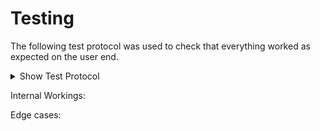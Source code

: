# Testing

The following test protocol was used to check that everything worked as expected on the user end.

<details><summary>Show Test Protocol</summary>
<p>

Checking: Insulin Entry
Method: Type in an insulin dose and a time
result: green dot appears on the graph clicking on this dot yeilds a pop-up containing the number of units.

Checking: Working Settings
Method: Click on the settings button and then toggle the switch entitled 'Basal rate'. Return to the app to observe the result
Result: Redirects you to an iOS settings menu containing a switch entitled 'basal rate'. After toggling this, the presence of the grey line on the graph will toggle

Checking: Food Entry (from scratch)
Method: Enter a food name, time and amount of carbs, protein and fat and click add. Then Click on the it's cell to expand it and click on the newly appeared orange dot on the bi-focal display
Result: The food should appear in the log with all information the same as what you entered. Clicking on the orange dot should produce a pop-up with accurate information in it.

Checking: Exercise Tag
Method: Assuming no exercise has been added for today so far go into the health domain and find today's date in the log to confirm that the exercise icon is grey
Result: The exercise icon should be grey

Checking: Exercise Entry (from scratch)
Method: Follow the same process as for food, but in the exercise domain and clikcing on the blue dot on the bi-focal instead of the orange. There is also no need to try and click to expand the cell. Go into the health domain again and find today's date.
Result: The same result as for food but for the new information entered. Confirm that today's exercise icon has turned green in the health domain.

Checking: Adding Food to Favourites
Method: Click on the star next to any meal in the food log such that it highlights orange. Then click on the orange star above the add button in the top right corner.
Result: The meal you starred is now in the list

Checking: Removing Food from Favourites
Method: Click on a star such that it turns grey. Then click on the orange star above the add button in the top right corner
Result: This meal is no longer in the list.

Checking: Adding and Removing Exercise from Favourites
Method: Do the same thing as for food but in the exercise section
Result: The same as for food.

Checking: Food Entry (from favourites)
Method: Go to the favourites list by clicking on the orange star above the add button. Click on any of the meals. Click the add button as if you were entering a normal meal.
Result: When clicked upon the fields at the top should have been auto-filled with the information about that meal. When add is clicked that meal should join the food daily log.

Checking: Exercise Entry (from favourites)
Method: The same as food entry from favourites but in the exercise domain.
Result: The same as food entry from favourites but in the exercise domain.

Checking: Tag switches
Method: Go into the health domain and if the are 'on' (i.e. green) turn them off and wait until tomorrow to test this feature. If they are off scroll down to today's date in the log of days and confirm that the stress and illness indicators are grey for today. Turn the switches on and off again (off again for ease of future testing). Scroll down to find today's date in the log and see if the stress and illness symbols are highlighted green.
Result: The stress and illness symbols for today are green when previously they were grey

Checking: 60 Days in list
Method: Click on the 60 Days button and scroll to the oldest date in the list
Result: The oldest date should be 60 days ago, however, currently there aren't 60 days worth of data as the project is younger than that so just confirm that there are more days than in the 30 days section for now.

Checking: 30 and 7 Days in List
Method: Now click on the 30 days and 7 days buttons
Result: Confirm that the oldest dates were 30 and 7 days ago respectively.

Checking: Tag filters
Method: Click on each of the tag filters (e.g. hypo) in turn and then try every combination of filters
Result: Every row should have the selected tag filters corresponding icon green

Checking: Links to days
Method: Click on a row in the days log in the health section to expand it. Then click on the view button. Repeat the process with multiple days to thoroughly confirm correct operation.
Result: The date at the top of the bi-focal display should be the same as the date you clicked on in health

Checking: Favouriting days
Method: Clic

Checking: Expanding Advice

Checking: Graph?

</p>
</details>

Internal Workings:

Edge cases:

